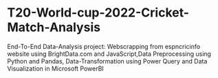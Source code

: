 # T20-World-cup-2022-Cricket-Match-Analysis
End-To-End Data-Analysis project: Webscrapping from espncricinfo website using BrightData.com and JavaScript,Data Preprocessing using Python and Pandas, Data-Transformation using Power Query and Data Visualization in Microsoft PowerBI
